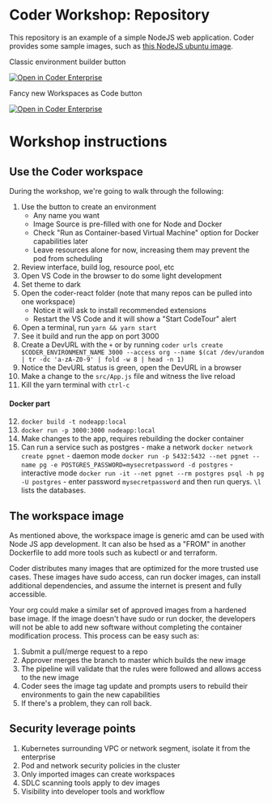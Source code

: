 # Coder Workshop: Repository

This repository is an example of a simple NodeJS web application. Coder provides some sample images, such as [this NodeJS ubuntu image](https://github.com/cdr/enterprise-images/blob/master/images/node/Dockerfile.ubuntu). 

Classic environment builder button

[![Open in Coder Enterprise](https://cdn.coder.com/embed-button.svg)](https://coder.one.coderworkshop.com/environments/git?org=default&image=606b513d-e7d39f6c01a4fdcf90048d8a&tag=ubuntu&service=gitlab&repo=git@gitlab.com:brownfield-dev/coder-react.git)

Fancy new Workspaces as Code button

[![Open in Coder Enterprise](https://cdn.coder.com/embed-button.svg)](https://coder.one.coderworkshop.com/wac/build?project_oauth_service=gitlab&project_url=gitlab&repo=git@gitlab.com:brownfield-dev/coder-react.git&template_oauth_service=gitlab&template_ref=main&template_url=https://gitlab.com/brownfield-dev/coder-react)

# Workshop instructions

## Use the Coder workspace

During the workshop, we're going to walk through the following:

1.  Use the button to create an environment
    - Any name you want
    - Image Source is pre-filled with one for Node and Docker
    - Check "Run as Container-based Virtual Machine" option for Docker capabilities later
    - Leave resources alone for now, increasing them may prevent the pod from scheduling
2.  Review interface, build log, resource pool, etc
3.  Open VS Code in the browser to do some light development
4.  Set theme to dark
5.  Open the coder-react folder (note that many repos can be pulled into one workspace)
    - Notice it will ask to install recommended extensions
    - Restart the VS Code and it will show a "Start CodeTour" alert
6.  Open a terminal, run `yarn && yarn start` 
7.  See it build and run the app on port 3000
8.  Create a DevURL with the `+` or by running `coder urls create $CODER_ENVIRONMENT_NAME 3000 --access org --name $(cat /dev/urandom | tr -dc 'a-zA-Z0-9' | fold -w 8 | head -n 1)` 
9.  Notice the DevURL status is green, open the DevURL in a browser
10.  Make a change to the `src/App.js` file and witness the live reload
11.  Kill the yarn terminal with `ctrl-c`

#### Docker part

12.  `docker build -t nodeapp:local`
13.  `docker run -p 3000:3000 nodeapp:local`
14.  Make changes to the app, requires rebuilding the docker container
15.  Can run a service such as postgres
    - make a network `docker network create pgnet`
    - daemon mode `docker run -p 5432:5432 --net pgnet --name pg -e POSTGRES_PASSWORD=mysecretpassword -d postgres`
    - interactive mode `docker run -it --net pgnet --rm postgres psql -h pg -U postgres`
    - enter password `mysecretpassword` and then run querys. `\l` lists the databases.

## The workspace image

As mentioned above, the workspace image is generic amd can be used with Node JS app development. It can also be hsed as a "FROM" in another Dockerfile to add more tools such as kubectl or and terraform. 

Coder distributes many images that are optimized for the more trusted use cases. These images have sudo access, can run docker images, can install additional dependencies, and assume the internet is present and fully accessible. 

Your org could make a similar set of approved images from a hardened base image. If the image doesn't have sudo or run docker, the developers will not be able to add new software without completing the container modification process.  This process can be easy such as:

1.  Submit a pull/merge request to a repo
2.  Approver merges the branch to master which builds the new image
3.  The pipeline will validate that the rules were followed and allows access to the new image
4.  Coder sees the image tag update and prompts users to rebuild their environments to gain the new capabilities
5.  If there's a problem, they can roll back. 

## Security leverage points

1.  Kubernetes surrounding VPC or network segment, isolate it from the enterprise
2.  Pod and network security policies in the cluster
3.  Only imported images can create workspaces
4.  SDLC scanning tools apply to dev images 
5.  Visibility into developer tools and workflow


